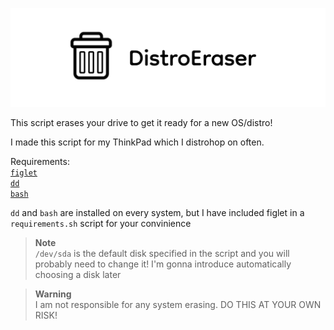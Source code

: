 ![Banner](assets/distroeraser.png)

This script erases your drive to get it ready for a new OS/distro!

I made this script for my ThinkPad which I distrohop on often.

Requirements: \
[`figlet`](https://repology.org/project/figlet/versions) \
[`dd`](https://repology.org/project/coreutils/versions) \
[`bash`](https://repology.org/project/bash/versions)

`dd` and `bash` are installed on every system, but I have included figlet in a `requirements.sh` script for your convinience

> **Note** \
> `/dev/sda` is the default disk specified in the script and you will probably need to change it! I'm gonna introduce automatically choosing a disk later

> **Warning** \
> I am not responsible for any system erasing. DO THIS AT YOUR OWN RISK!

